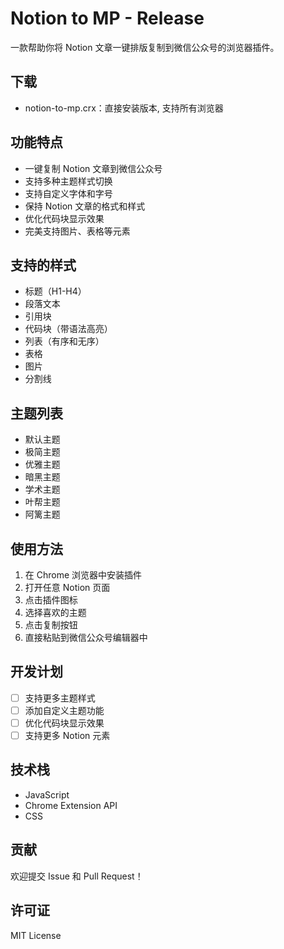 # Notion to MP - Release
一款帮助你将 Notion 文章一键排版复制到微信公众号的浏览器插件。

## 下载
- notion-to-mp.crx：直接安装版本, 支持所有浏览器

## 功能特点

- 一键复制 Notion 文章到微信公众号
- 支持多种主题样式切换
- 支持自定义字体和字号
- 保持 Notion 文章的格式和样式
- 优化代码块显示效果
- 完美支持图片、表格等元素

## 支持的样式

- 标题（H1-H4）
- 段落文本
- 引用块
- 代码块（带语法高亮）
- 列表（有序和无序）
- 表格
- 图片
- 分割线

## 主题列表

- 默认主题
- 极简主题
- 优雅主题
- 暗黑主题
- 学术主题
- 叶帮主题
- 阿篱主题

## 使用方法

1. 在 Chrome 浏览器中安装插件
2. 打开任意 Notion 页面
3. 点击插件图标
4. 选择喜欢的主题
5. 点击复制按钮
6. 直接粘贴到微信公众号编辑器中

## 开发计划

- [ ] 支持更多主题样式
- [ ] 添加自定义主题功能
- [ ] 优化代码块显示效果
- [ ] 支持更多 Notion 元素

## 技术栈

- JavaScript
- Chrome Extension API
- CSS

## 贡献

欢迎提交 Issue 和 Pull Request！

## 许可证

MIT License

